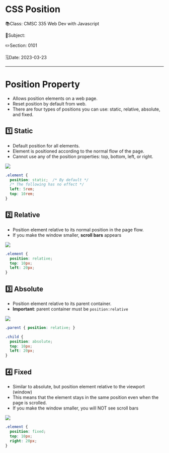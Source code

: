 # CSS Position

📚Class: CMSC 335 Web Dev with Javascript

📘Subject: <a href="https://github.com/lamula21/cheat-sheets/blob/main/"></a>

✏️Section: 0101

🗓️Date: 2023-03-23

---

# Position Property
- Allows position elements on a web page. 
- Reset position by default from web.
- There are four types of positions you can use: static, relative, absolute, and fixed.

## 1️⃣ Static
- Default position for all elements. 
- Element is positioned according to the normal flow of the page. 
- Cannot use any of the position properties: top, bottom, left, or right.

![](../Assets/20230323193127.png)
```css
.element {
  position: static;  /* By default */
  /* The following has no effect */
  left: 5rem;
  top: 10rem;
}
```



## 2️⃣ Relative 
- Position element relative to its normal position in the page flow.
- If you make the window smaller, **scroll bars** appears

![](../Assets/20230323193006.png)

```css
.element {
  position: relative;
  top: 10px;
  left: 20px;
}
```


## 3️⃣ Absolute
- Position element relative to its parent container. 
- **Important**: parent container must be `position:relative`

![](../Assets/20230323193311.png)
```css
.parent { position: relative; }

.child {
  position: absolute;
  top: 10px;
  left: 20px;
}
```


## 4️⃣ Fixed
- Similar to absolute, but position element relative to the viewport (window)
- This means that the element stays in the same position even when the page is scrolled.
- If you make the window smaller, you will NOT see scroll bars

![](../Assets/20230323193349.png)
```css
.element {
  position: fixed;
  top: 10px;
  right: 20px;
}
```

